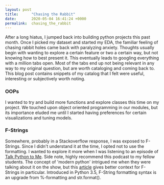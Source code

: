 ```yaml
---
layout: post
title:      "Chasing the Rabbit"
date:       2020-05-04 16:41:24 +0000
permalink:  chasing_the_rabbit
---
```



After a long hiatus, I jumped back into building python projects this past month. Once I picked my dataset and started my EDA, the familiar feeling of chasing rabbit holes came back with paralyzing anxiety. Thoughts usually begin with wanting to explore a certain feature or two a certain way, but not knowing how to best present it. This eventually leads to googling everything with a million tabs open. Most of the tabs end up not being relevant in any way to my original question, but are worth cataloging and coming back to. This blog post contains snippets of my catalog that I felt were useful, interesting or subjectively worth noting.

### **OOPs**
I wanted to try and build more functions and explore classes this time on my project. We touched upon object oriented programming in our modules, but its importance eluded me until I started having preferences for certain visualizations and tuning models. 

### **F-Strings**
Somewhere, probably in a Stackoverflow response, I was exposed to F-Strings. Since I didn't understand it at the time, I opted not to use the formatting. I wanted to explore it more when I was listening to an episode of [Talk Python to Me](https://talkpython.fm/episodes/show/211/classic-cs-problems-in-python). Side note, highly recommend this podcast to my fellow students. The concept of 'modern python'  intrigued me when they were talking about it on the show, but this [article](https://realpython.com/python-f-strings/) gives better context for F-Strings in particular. Introduced in Python 3.5, F-String formatting syntax is an upgrade from %-formatting and str.format().
